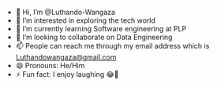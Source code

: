 - 👋 Hi, I’m @Luthando-Wangaza
- 👀 I’m interested in exploring the tech world
- 🌱 I’m currently learning Software engineering at PLP 
- 💞️ I’m looking to collaborate on Data Engineering 
- 📫 People can reach me through my email address which is Luthandowangaza@gmail.com
- 😄 Pronouns: He/Him
- ⚡ Fun fact: I enjoy laughing 😂🤣

<!---
Luthando-Wangaza/Luthando-Wangaza is a ✨ special ✨ repository because its `README.md` (this file) appears on your GitHub profile.
You can click the Preview link to take a look at your changes.
--->
